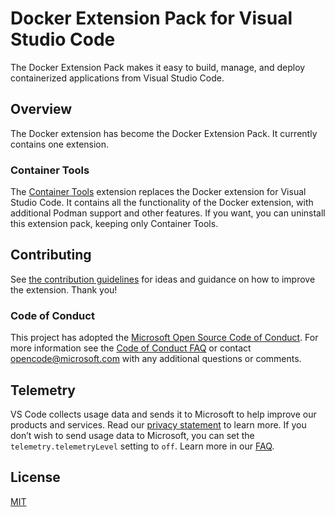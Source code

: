 # Docker Extension Pack for Visual Studio Code
The Docker Extension Pack makes it easy to build, manage, and deploy containerized applications from Visual Studio Code.

## Overview
The Docker extension has become the Docker Extension Pack. It currently contains one extension.

### Container Tools
The [Container Tools](https://marketplace.visualstudio.com/items?itemName=ms-azuretools.vscode-containers) extension replaces the Docker extension for Visual Studio Code. It contains all the functionality of the Docker extension, with additional Podman support and other features. If you want, you can uninstall this extension pack, keeping only Container Tools.

## Contributing

See [the contribution guidelines](CONTRIBUTING.md) for ideas and guidance on how to improve the extension. Thank you!

### Code of Conduct

This project has adopted the [Microsoft Open Source Code of Conduct](https://opensource.microsoft.com/codeofconduct/). For more information see the [Code of Conduct FAQ](https://opensource.microsoft.com/codeofconduct/faq/) or contact [opencode@microsoft.com](mailto:opencode@microsoft.com) with any additional questions or comments.

## Telemetry

VS Code collects usage data and sends it to Microsoft to help improve our products and services. Read our [privacy statement](https://go.microsoft.com/fwlink/?LinkID=528096&clcid=0x409) to learn more. If you don’t wish to send usage data to Microsoft, you can set the `telemetry.telemetryLevel` setting to `off`. Learn more in our [FAQ](https://code.visualstudio.com/docs/supporting/faq#_how-to-disable-telemetry-reporting).

## License

[MIT](LICENSE.md)
